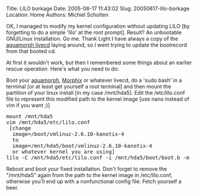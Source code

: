 Title: LILO borkage
Date: 2005-06-17 11:43:02
Slug: 20050617-lilo-borkage
Location: Home
Authors: Michiel Scholten

<p>OK, I managed to modify my kernel configuration without updating LILO [by forgetting to do a simple 'lilo' at the root prompt]. Result? An unbootable GNU/Linux installation. Go me. Thank Light I have always a copy of the <a href="/page/linux/aquamorph/">aquamorph livecd</a> laying around, so I went trying to update the bootrecord from that booted cd.</p>

<p>At first it wouldn't work, but then I remembered some things about an earlier rescue operation. Here's what you need to do:</p>

<p>Boot your <a href="/page/linux/aquamorph/">aquamorph</a>, <a href="http://morphix.org/">Morphix</a> or whatever livecd, do a 'sudo bash' in a terminal [or at least get yourself a root terminal] and then mount the partition of your linux install [in my case /mnt/hda5]. Edit the /etc/lilo.conf file to represent this modified path to the kernel image [use nano instead of vim if you want ;)]</p>

<pre>
mount /mnt/hda5
vim /mnt/hda5/etc/lilo.conf
 [change
  image=/boot/vmlinuz-2.6.10-kanotix-4
  to
  image=/mnt/hda5/boot/vmlinuz-2.6.10-kanotix-4
  or whatever kernel you are using]
lilo -C /mnt/hda5/etc/lilo.conf -i /mnt/hda5/boot/boot.b -m /mnt/hda5/boot/map -b /dev/hda
</pre>

<p>Reboot and boot your fixed installation. Don't forget to remove the "/mnt/hda5" again from the path to the kernel image in /etc/lilo.conf, otherwise you'll end up with a nonfunctional config file. Fetch yourself a beer.</p>